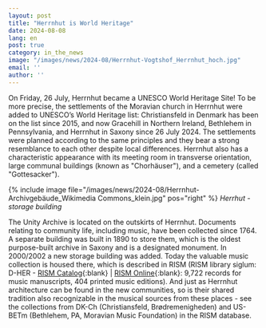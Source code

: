 ```yaml
---
layout: post
title: "Herrnhut is World Heritage"
date: 2024-08-08
lang: en
post: true
category: in_the_news
image: "/images/news/2024-08/Herrnhut-Vogtshof_Herrnhut_hoch.jpg"
email: ''
author: ''
---
```


On Friday, 26 July, Herrnhut became a UNESCO World Heritage Site! To be more precise, the settlements of the Moravian church in Herrnhut were added to UNESCO’s World Heritage list: Christiansfeld in Denmark has been on the list since 2015, and now Gracehill in Northern Ireland, Bethlehem in Pennsylvania, and Herrnhut in Saxony since 26 July 2024. The settlements were planned according to the same principles and they bear a strong resemblance to each other despite local differences. Herrnhut also has a characteristic appearance with its meeting room in transverse orientation, large communal buildings (known as "Chorhäuser"), and a cemetery (called "Gottesacker"). 

{% include image file="/images/news/2024-08/Herrnhut-Archivgebäude_Wikimedia Commons_klein.jpg" pos="right" %}
_Herrhut - storage building_

The Unity Archive is located on the outskirts of Herrnhut. Documents relating to community life, including music, have been collected since 1764. A separate building was built in 1890 to store them, which is the oldest purpose-built archive in Saxony and is a designated monument. In 2000/2002 a new storage building was added. Today the valuable music collection is housed there, which is described in RISM (RISM library siglum: D-HER - [RISM Catalog](https://opac.rism.info/search?View=rism&siglum=D-HER){:blank} \| [RISM Online](https://rism.online/institutions/30000048){:blank}: 9,722 records for music manuscripts, 404 printed music editions). And just as Herrnhut architecture can be found in the new communities, so is their shared tradition also recognizable in the musical sources from these places - see the collections from DK-Ch (Christiansfeld, Brødremenigheden) and US-BETm (Bethlehem, PA, Moravian Music Foundation) in the RISM database.
